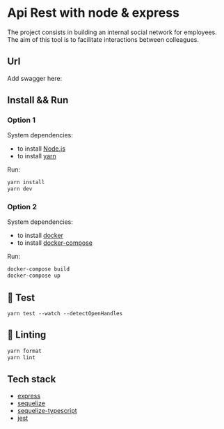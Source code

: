 # Api Rest with node & express

The project consists in building an internal social network for employees. The aim of this tool is to facilitate interactions between colleagues.

## Url

Add swagger here:

## Install && Run

### Option 1

System dependencies:

- to install [Node.js](https://nodejs.org/en/)
- to install [yarn](https://yarnpkg.com/)

Run:

```sh
yarn install
yarn dev
```

### Option 2

System dependencies:

- to install [docker](https://www.docker.com/)
- to install [docker-compose](https://docs.docker.com/compose/install/)

Run:

```sh
docker-compose build
docker-compose up
```

## :test_tube: Test

```
yarn test --watch --detectOpenHandles
```

## :rotating_light: Linting

```sh
yarn format
yarn lint

```

## Tech stack

- [express](https://expressjs.com/)
- [sequelize](https://sequelize.org/docs/v6/getting-started/#installing)
- [sequelize-typescript](https://www.npmjs.com/package/sequelize-typescript#model-association)
- [jest](https://jestjs.io/)
